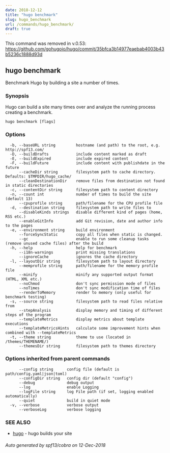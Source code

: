 ```yaml
---
date: 2018-12-12
title: "hugo benchmark"
slug: hugo_benchmark
url: /commands/hugo_benchmark/
draft: true
---
```

This command was removed in v.0.53: https://github.com/gohugoio/hugo/commit/35bfca3b14977eaebab4003b43b5236c1888d93d

## hugo benchmark

Benchmark Hugo by building a site a number of times.

### Synopsis

Hugo can build a site many times over and analyze the running process
creating a benchmark.

```
hugo benchmark [flags]
```

### Options

```
  -b, --baseURL string         hostname (and path) to the root, e.g. http://spf13.com/
  -D, --buildDrafts            include content marked as draft
  -E, --buildExpired           include expired content
  -F, --buildFuture            include content with publishdate in the future
      --cacheDir string        filesystem path to cache directory. Defaults: $TMPDIR/hugo_cache/
      --cleanDestinationDir    remove files from destination not found in static directories
  -c, --contentDir string      filesystem path to content directory
  -n, --count int              number of times to build the site (default 13)
      --cpuprofile string      path/filename for the CPU profile file
  -d, --destination string     filesystem path to write files to
      --disableKinds strings   disable different kind of pages (home, RSS etc.)
      --enableGitInfo          add Git revision, date and author info to the pages
  -e, --environment string     build environment
      --forceSyncStatic        copy all files when static is changed.
      --gc                     enable to run some cleanup tasks (remove unused cache files) after the build
  -h, --help                   help for benchmark
      --i18n-warnings          print missing translations
      --ignoreCache            ignores the cache directory
  -l, --layoutDir string       filesystem path to layout directory
      --memprofile string      path/filename for the memory profile file
      --minify                 minify any supported output format (HTML, XML etc.)
      --noChmod                don't sync permission mode of files
      --noTimes                don't sync modification time of files
      --renderToMemory         render to memory (only useful for benchmark testing)
  -s, --source string          filesystem path to read files relative from
      --stepAnalysis           display memory and timing of different steps of the program
      --templateMetrics        display metrics about template executions
      --templateMetricsHints   calculate some improvement hints when combined with --templateMetrics
  -t, --theme string           theme to use (located in /themes/THEMENAME/)
      --themesDir string       filesystem path to themes directory
```

### Options inherited from parent commands

```
      --config string      config file (default is path/config.yaml|json|toml)
      --configDir string   config dir (default "config")
      --debug              debug output
      --log                enable Logging
      --logFile string     log File path (if set, logging enabled automatically)
      --quiet              build in quiet mode
  -v, --verbose            verbose output
      --verboseLog         verbose logging
```

### SEE ALSO

* [hugo](/commands/hugo/)	 - hugo builds your site

###### Auto generated by spf13/cobra on 12-Dec-2018
